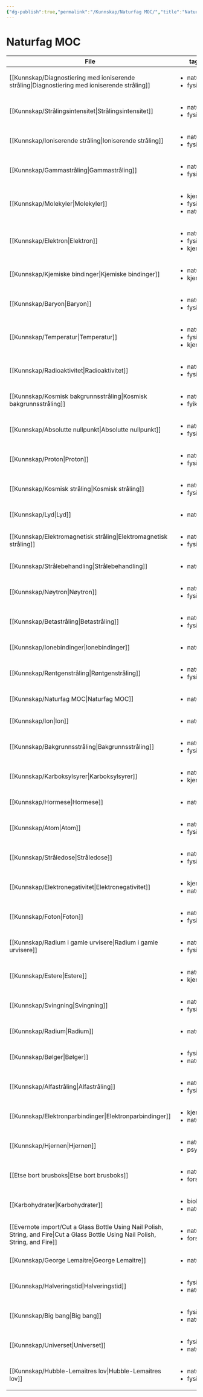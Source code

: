 ```yaml
---
{"dg-publish":true,"permalink":"/Kunnskap/Naturfag MOC/","title":"Naturfag MOC","tags":["naturfag"]}
---
```



# Naturfag MOC
| File                                                                                                                                  | tags                                                    |
| ------------------------------------------------------------------------------------------------------------------------------------- | ------------------------------------------------------- |
| [[Kunnskap/Diagnostiering med ioniserende stråling\|Diagnostiering med ioniserende stråling]]                                      | <ul><li>naturfag</li><li>fysikk</li></ul>               |
| [[Kunnskap/Strålingsintensitet\|Strålingsintensitet]]                                                                              | <ul><li>naturfag</li><li>fysikk</li></ul>               |
| [[Kunnskap/Ioniserende stråling\|Ioniserende stråling]]                                                                            | <ul><li>naturfag</li><li>fysikk</li></ul>               |
| [[Kunnskap/Gammastråling\|Gammastråling]]                                                                                          | <ul><li>naturfag</li><li>fysikk</li></ul>               |
| [[Kunnskap/Molekyler\|Molekyler]]                                                                                                  | <ul><li>kjemi</li><li>fysikk</li><li>naturfag</li></ul> |
| [[Kunnskap/Elektron\|Elektron]]                                                                                                    | <ul><li>naturfag</li><li>fysikk</li><li>kjemi</li></ul> |
| [[Kunnskap/Kjemiske bindinger\|Kjemiske bindinger]]                                                                                | <ul><li>naturfag</li><li>kjemi</li></ul>                |
| [[Kunnskap/Baryon\|Baryon]]                                                                                                        | <ul><li>naturfag</li><li>fysikk</li></ul>               |
| [[Kunnskap/Temperatur\|Temperatur]]                                                                                                | <ul><li>naturfag</li><li>fysikk</li><li>kjemi</li></ul> |
| [[Kunnskap/Radioaktivitet\|Radioaktivitet]]                                                                                        | <ul><li>naturfag</li><li>fysikk</li></ul>               |
| [[Kunnskap/Kosmisk bakgrunnsstråling\|Kosmisk bakgrunnsstråling]]                                                                  | <ul><li>naturfag</li><li>fyikk</li></ul>                |
| [[Kunnskap/Absolutte nullpunkt\|Absolutte nullpunkt]]                                                                              | <ul><li>naturfag</li><li>fysikk</li></ul>               |
| [[Kunnskap/Proton\|Proton]]                                                                                                        | <ul><li>naturfag</li><li>fysikk</li></ul>               |
| [[Kunnskap/Kosmisk stråling\|Kosmisk stråling]]                                                                                    | <ul><li>naturfag</li><li>fysikk</li></ul>               |
| [[Kunnskap/Lyd\|Lyd]]                                                                                                              | <ul><li>naturfag</li></ul>                              |
| [[Kunnskap/Elektromagnetisk stråling\|Elektromagnetisk stråling]]                                                                  | <ul><li>naturfag</li><li>fysikk</li></ul>               |
| [[Kunnskap/Strålebehandling\|Strålebehandling]]                                                                                    | <ul><li>naturfag</li></ul>                              |
| [[Kunnskap/Nøytron\|Nøytron]]                                                                                                      | <ul><li>naturfag</li><li>fysikk</li></ul>               |
| [[Kunnskap/Betastråling\|Betastråling]]                                                                                            | <ul><li>naturfag</li><li>fysikk</li></ul>               |
| [[Kunnskap/Ionebindinger\|Ionebindinger]]                                                                                          | <ul><li>naturfag</li></ul>                              |
| [[Kunnskap/Røntgenstråling\|Røntgenstråling]]                                                                                      | <ul><li>naturfag</li><li>fysikk</li></ul>               |
| [[Kunnskap/Naturfag MOC\|Naturfag MOC]]                                                                                            | <ul><li>naturfag</li></ul>                              |
| [[Kunnskap/Ion\|Ion]]                                                                                                              | <ul><li>naturfag</li></ul>                              |
| [[Kunnskap/Bakgrunnsstråling\|Bakgrunnsstråling]]                                                                                  | <ul><li>naturfag</li><li>fysikk</li></ul>               |
| [[Kunnskap/Karboksylsyrer\|Karboksylsyrer]]                                                                                        | <ul><li>naturfag</li><li>kjemi</li></ul>                |
| [[Kunnskap/Hormese\|Hormese]]                                                                                                      | <ul><li>naturfag</li></ul>                              |
| [[Kunnskap/Atom\|Atom]]                                                                                                            | <ul><li>naturfag</li><li>fysikk</li></ul>               |
| [[Kunnskap/Stråledose\|Stråledose]]                                                                                                | <ul><li>naturfag</li><li>fysikk</li></ul>               |
| [[Kunnskap/Elektronegativitet\|Elektronegativitet]]                                                                                | <ul><li>kjemi</li><li>naturfag</li></ul>                |
| [[Kunnskap/Foton\|Foton]]                                                                                                          | <ul><li>naturfag</li><li>fysikk</li></ul>               |
| [[Kunnskap/Radium i gamle urvisere\|Radium i gamle urvisere]]                                                                      | <ul><li>naturfag</li><li>fysikk</li></ul>               |
| [[Kunnskap/Estere\|Estere]]                                                                                                        | <ul><li>naturfag</li><li>kjemi</li></ul>                |
| [[Kunnskap/Svingning\|Svingning]]                                                                                                  | <ul><li>naturfag</li><li>fysikk</li></ul>               |
| [[Kunnskap/Radium\|Radium]]                                                                                                        | <ul><li>naturfag</li></ul>                              |
| [[Kunnskap/Bølger\|Bølger]]                                                                                                        | <ul><li>fysikk</li><li>naturfag</li></ul>               |
| [[Kunnskap/Alfastråling\|Alfastråling]]                                                                                            | <ul><li>naturfag</li><li>fysikk</li></ul>               |
| [[Kunnskap/Elektronparbindinger\|Elektronparbindinger]]                                                                            | <ul><li>kjemi</li><li>naturfag</li></ul>                |
| [[Kunnskap/Hjernen\|Hjernen]]                                                                                                      | <ul><li>naturfag</li><li>psykologi</li></ul>            |
| [[Etse bort brusboks\|Etse bort brusboks]]                                                                                         | <ul><li>naturfag</li><li>forsøk</li></ul>               |
| [[Karbohydrater\|Karbohydrater]]                                                                                                   | <ul><li>biologi</li><li>naturfag</li></ul>              |
| [[Evernote import/Cut a Glass Bottle Using Nail Polish, String, and Fire\|Cut a Glass Bottle Using Nail Polish, String, and Fire]] | <ul><li>naturfag</li><li>forsøk</li></ul>               |
| [[Kunnskap/George Lemaitre\|George Lemaitre]]                                                                                      | <ul><li>naturfag</li></ul>                              |
| [[Kunnskap/Halveringstid\|Halveringstid]]                                                                                          | <ul><li>fysikk</li><li>naturfag</li></ul>               |
| [[Kunnskap/Big bang\|Big bang]]                                                                                                    | <ul><li>fysikk</li><li>naturfag</li></ul>               |
| [[Kunnskap/Universet\|Universet]]                                                                                                  | <ul><li>fysikk</li><li>naturfag</li></ul>               |
| [[Kunnskap/Hubble-Lemaitres lov\|Hubble-Lemaitres lov]]                                                                            | <ul><li>naturfag</li><li>fysikk</li></ul>               |

